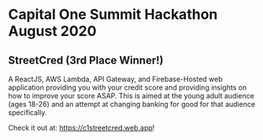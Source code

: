 # Capital One Summit Hackathon August 2020

## StreetCred (3rd Place Winner!)
A ReactJS, AWS Lambda, API Gateway, and Firebase-Hosted web application providing you with your credit score and providing insights on how to improve your score ASAP.
This is aimed at the young adult audience (ages 18-26) and an attempt at changing banking for good for that audience specifically.


Check it out at: https://c1streetcred.web.app!
